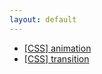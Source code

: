 ```yaml
---
layout: default
---
```


<ul class="list">
  <li><a href="css_animation">[CSS] animation</a></li>
  <li><a href="css_transition">[CSS] transition</a></li>
</ul>
